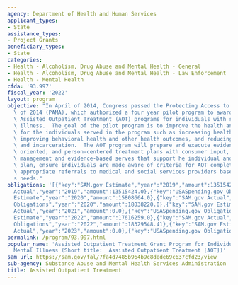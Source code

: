 ```yaml
---
agency: Department of Health and Human Services
applicant_types:
- State
assistance_types:
- Project Grants
beneficiary_types:
- State
categories:
- Health - Alcoholism, Drug Abuse and Mental Health - General
- Health - Alcoholism, Drug Abuse and Mental Health - Law Enforcement
- Health - Mental Health
cfda: '93.997'
fiscal_year: '2022'
layout: program
objective: "In April of 2014, Congress passed the Protecting Access to Medicare Act\
  \ of 2014 (PAMA), which authorized a four year pilot program to award grants for\
  \ Assisted Outpatient Treatment (AOT) programs for individuals with serious mental\
  \ illness.  The goal of the pilot program is to improve the health and social outcomes\
  \ for the individuals served in the program such as increasing healthcare utilization,\
  \ improving behavioral health and other health outcomes, and reducing rates of homelessness\
  \ and incarceration.  The AOT program will prepare and execute evidence-based, recovery\
  \ oriented, and person-centered treatment plans with consumer input, provide case\
  \ management and evidence-based serves that support he individual and the treatment\
  \ plan, ensure individuals are made aware of criteria for AOT completion, and ensure\
  \ appropriate referrals to medical and social services providers based on the individual\u2019\
  s needs."
obligations: '[{"key":"SAM.gov Estimate","year":"2019","amount":13515424.0},{"key":"SAM.gov
  Actual","year":"2019","amount":13515424.0},{"key":"USASpending.gov Obligations","year":"2019","amount":13965424.0},{"key":"SAM.gov
  Estimate","year":"2020","amount":15808664.0},{"key":"SAM.gov Actual","year":"2020","amount":15808664.0},{"key":"USASpending.gov
  Obligations","year":"2020","amount":18038220.0},{"key":"SAM.gov Estimate","year":"2021","amount":2395555.0},{"key":"SAM.gov
  Actual","year":"2021","amount":0.0},{"key":"USASpending.gov Obligations","year":"2021","amount":13891762.06},{"key":"SAM.gov
  Estimate","year":"2022","amount":17616259.0},{"key":"SAM.gov Actual","year":"2022","amount":0.0},{"key":"USASpending.gov
  Obligations","year":"2022","amount":18329548.41},{"key":"SAM.gov Estimate","year":"2023","amount":0.0},{"key":"SAM.gov
  Actual","year":"2023","amount":0.0},{"key":"USASpending.gov Obligations","year":"2023","amount":15451925.96}]'
permalink: /program/93.997.html
popular_name: 'Assisted Outpatient Treatment Grant Program for Individuals with Serious
  Mental Illness (Short title:  Assisted Outpatient Treatment [AOT])'
sam_url: https://sam.gov/fal/7fa4d7485b964b9c8dede69c637cfd23/view
sub-agency: Substance Abuse and Mental Health Services Administration
title: Assisted Outpatient Treatment
---
```

